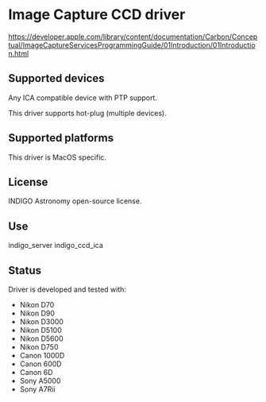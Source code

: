 # Image Capture CCD driver

https://developer.apple.com/library/content/documentation/Carbon/Conceptual/ImageCaptureServicesProgrammingGuide/01Introduction/01Introduction.html

## Supported devices

Any ICA compatible device with PTP support.

This driver supports hot-plug (multiple devices).

## Supported platforms

This driver is MacOS specific.

## License

INDIGO Astronomy open-source license.

## Use

indigo_server indigo_ccd_ica

## Status

Driver is developed and tested with:
* Nikon D70
* Nikon D90
* Nikon D3000
* Nikon D5100
* Nikon D5600
* Nikon D750
* Canon 1000D
* Canon 600D
* Canon 6D
* Sony A5000
* Sony A7Rii
